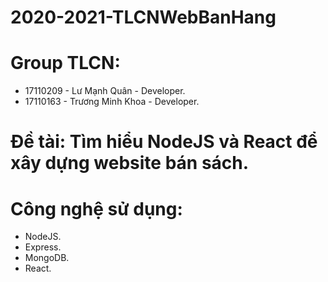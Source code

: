 # 2020-2021-TLCNWebBanHang
# Group TLCN:
- 17110209 - Lư Mạnh Quân - Developer.
- 17110163 - Trương Minh Khoa - Developer.
# Đề tài: Tìm hiểu NodeJS và React để xây dựng website bán sách.
# Công nghệ sử dụng:
- NodeJS.
- Express.
- MongoDB.
- React.
